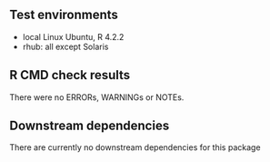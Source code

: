 ## Test environments

* local Linux Ubuntu, R 4.2.2
* rhub: all except Solaris

## R CMD check results

There were no ERRORs, WARNINGs or NOTEs.

## Downstream dependencies

There are currently no downstream dependencies for this package
